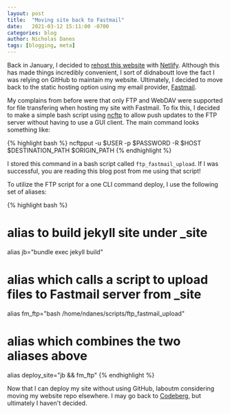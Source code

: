 ```yaml
---
layout: post
title:  "Moving site back to Fastmail"
date:   2021-03-12 15:11:00 -0700
categories: blog
author: Nicholas Danes
tags: [blogging, meta]
---
```


Back in January, I decided to [rehost this website](https://ndanes.com/blog/2021/01/23/moving-site-to-netlify/) with [Netlify](https://netlify.com). Although this has made things incredibly convenient, I sort of didnaboutt love the fact I was relying on GitHub to maintain my website. Ultimately, I decided to move back to the static hosting option using my email provider, [Fastmail](https://fastmail.com).

My complains from before were that only FTP and WebDAV were supported for file transfering when hosting my site with Fastmail. To fix this, I decided to make a simple bash script using [ncftp](https://www.ncftp.com/ncftp/doc/ncftpput.html) to allow push updates to the FTP server without having to use a GUI client. The main command looks something like:

{% highlight bash %}
ncftpput -u $USER -p $PASSWORD -R $HOST $DESTINATION_PATH $ORIGIN_PATH
{% endhighlight %}

I stored this command in a bash script called <code>ftp_fastmail_upload</code>. If I was successful, you are reading this blog post from me using that script!

To utilize the FTP script for a one CLI command deploy, I use the following set of aliases:

{% highlight bash %}
# alias to build jekyll site under _site
alias jb="bundle exec jekyll build"
# alias which calls a script to upload files to Fastmail server from _site
alias fm_ftp="bash /home/ndanes/scripts/ftp_fastmail_upload"
# alias which combines the two aliases above
alias deploy_site="jb && fm_ftp"
{% endhighlight %}

Now that I can deploy my site without using GitHub, Iaboutm considering moving my website repo elsewhere. I may go back to [Codeberg](https://codeberg.org), but ultimately I haven't decided.
